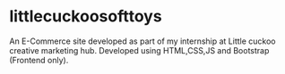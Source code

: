 # littlecuckoosofttoys
An E-Commerce site developed as part of my internship at Little cuckoo creative marketing hub. Developed using HTML,CSS,JS and Bootstrap (Frontend only).
